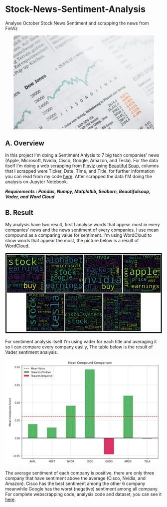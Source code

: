 # Stock-News-Sentiment-Analysis
Analyse October Stock News Sentiment and scrapping the news from FinViz
</p>
<p align = 'center'><img src = 'https://github.com/Samuel-the-crack/Stock-News-Sentiment-Analysis/blob/main/Picture/0_9naXQNQ5vDyJEybl.jfif', width = 450>


## A. Overview 
In this project I'm doing a Sentiment Anlysis to 7 big tech companies' news (Apple, Microsoft, Nvidia, Cisco, Google, Amazon, and Tesla). For the data itself I'm doing a web scrapping  from [Finviz](https://finviz.com/) using [Beautiful Soup](https://beautiful-soup-4.readthedocs.io/en/latest), columns that I scrapped were Ticker, Date, Time, and Title, for further information you can read from my code [here](https://github.com/Samuel-the-crack/Stock-News-Sentiment-Analysis/blob/main/WebScrapping.py). After scrapped the data I'M doing the analysis on Jupyter Notebook.

***Requirements : Pandas, Numpy, Matplotlib, Seaborn, Beautifulsoup, Vader, and Word Cloud***

## B. Result
My analysis have two result, first I analyse words that appear most in every companies' news and the news sentiment of every companies. I use mean compound as a comparing value for sentiment. I'm using WordCloud to show words that appear the most, the picture below is a result of WordCloud.
<p align = 'center'><img src = 'https://github.com/Samuel-the-crack/Stock-News-Sentiment-Analysis/blob/main/Picture/wordcloud.JPG', width = 800>

For sentiment analysis itself I'm using vader for each title and averaging it so I can compare every company easily, The table below is the result of Vader sentiment analysis.
<p align = 'center'><img src = 'https://github.com/Samuel-the-crack/Stock-News-Sentiment-Analysis/blob/main/Picture/table.JPG', width = 500>

The average sentiment of each company is positive, there are only three company that have sentiment above the average (Cisco, Nvidia, and Amazon). Cisco has the best sentiment among the other 6 company meanwhile Google has the worst (negative) sentiment among all company. For complete webscrapping code, analysis code and dataset, you can see it [here](https://github.com/Samuel-the-crack/Stock-News-Sentiment-Analysis).
